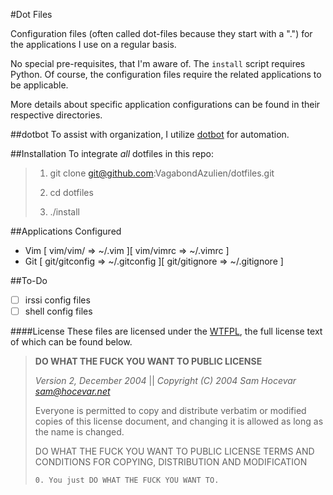 #Dot Files

Configuration files (often called dot-files because they start with a ".") for
the applications I use on a regular basis. 

No special pre-requisites, that I'm aware of. The `install` script requires
Python. Of course, the configuration files require the related applications
to be applicable.

More details about specific application configurations can be found in their
respective directories.

##dotbot
To assist with organization, I utilize 
[dotbot](https://github.com/anishathalye/dotbot) for automation. 

##Installation
To integrate *all* dotfiles in this repo:

> 1. git clone git@github.com:VagabondAzulien/dotfiles.git
>
> 2. cd dotfiles
>
> 3. ./install

##Applications Configured
* Vim [ vim/vim/ => ~/.vim ][ vim/vimrc => ~/.vimrc ]
* Git [ git/gitconfig => ~/.gitconfig ][ git/gitignore => ~/.gitignore ]

##To-Do
* [ ] irssi config files
* [ ] shell config files

####License
These files are licensed under the [WTFPL](http://www.wtfpl.net/), the full
license text of which can be found below.

> **DO WHAT THE FUCK YOU WANT TO PUBLIC LICENSE**
>
> _Version 2, December 2004_ || 
> _Copyright (C) 2004 Sam Hocevar <sam@hocevar.net>_
>
> Everyone is permitted to copy and distribute verbatim or modified 
> copies of this license document, and changing it is allowed as long 
> as the name is changed. 
>
> DO WHAT THE FUCK YOU WANT TO PUBLIC LICENSE 
> TERMS AND CONDITIONS FOR COPYING, DISTRIBUTION AND MODIFICATION 
>
>     0. You just DO WHAT THE FUCK YOU WANT TO.

